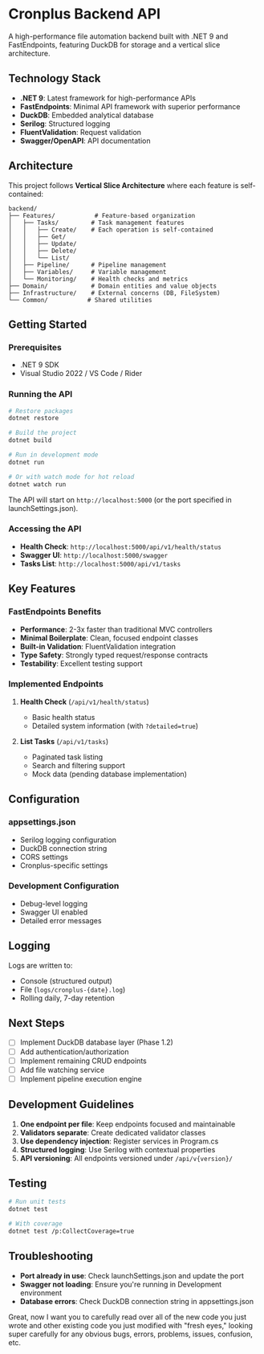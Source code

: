 # Cronplus Backend API

A high-performance file automation backend built with .NET 9 and FastEndpoints, featuring DuckDB for storage and a vertical slice architecture.

## Technology Stack

- **.NET 9**: Latest framework for high-performance APIs
- **FastEndpoints**: Minimal API framework with superior performance
- **DuckDB**: Embedded analytical database
- **Serilog**: Structured logging
- **FluentValidation**: Request validation
- **Swagger/OpenAPI**: API documentation

## Architecture

This project follows **Vertical Slice Architecture** where each feature is self-contained:

```
backend/
├── Features/           # Feature-based organization
│   ├── Tasks/         # Task management features
│   │   ├── Create/    # Each operation is self-contained
│   │   ├── Get/
│   │   ├── Update/
│   │   ├── Delete/
│   │   └── List/
│   ├── Pipeline/      # Pipeline management
│   ├── Variables/     # Variable management
│   └── Monitoring/    # Health checks and metrics
├── Domain/            # Domain entities and value objects
├── Infrastructure/    # External concerns (DB, FileSystem)
└── Common/           # Shared utilities
```

## Getting Started

### Prerequisites

- .NET 9 SDK
- Visual Studio 2022 / VS Code / Rider

### Running the API

```bash
# Restore packages
dotnet restore

# Build the project
dotnet build

# Run in development mode
dotnet run

# Or with watch mode for hot reload
dotnet watch run
```

The API will start on `http://localhost:5000` (or the port specified in launchSettings.json).

### Accessing the API

- **Health Check**: `http://localhost:5000/api/v1/health/status`
- **Swagger UI**: `http://localhost:5000/swagger`
- **Tasks List**: `http://localhost:5000/api/v1/tasks`

## Key Features

### FastEndpoints Benefits
- **Performance**: 2-3x faster than traditional MVC controllers
- **Minimal Boilerplate**: Clean, focused endpoint classes
- **Built-in Validation**: FluentValidation integration
- **Type Safety**: Strongly typed request/response contracts
- **Testability**: Excellent testing support

### Implemented Endpoints

1. **Health Check** (`/api/v1/health/status`)
   - Basic health status
   - Detailed system information (with `?detailed=true`)

2. **List Tasks** (`/api/v1/tasks`)
   - Paginated task listing
   - Search and filtering support
   - Mock data (pending database implementation)

## Configuration

### appsettings.json
- Serilog logging configuration
- DuckDB connection string
- CORS settings
- Cronplus-specific settings

### Development Configuration
- Debug-level logging
- Swagger UI enabled
- Detailed error messages

## Logging

Logs are written to:
- Console (structured output)
- File (`logs/cronplus-{date}.log`)
- Rolling daily, 7-day retention

## Next Steps

- [ ] Implement DuckDB database layer (Phase 1.2)
- [ ] Add authentication/authorization
- [ ] Implement remaining CRUD endpoints
- [ ] Add file watching service
- [ ] Implement pipeline execution engine

## Development Guidelines

1. **One endpoint per file**: Keep endpoints focused and maintainable
2. **Validators separate**: Create dedicated validator classes
3. **Use dependency injection**: Register services in Program.cs
4. **Structured logging**: Use Serilog with contextual properties
5. **API versioning**: All endpoints versioned under `/api/v{version}/`

## Testing

```bash
# Run unit tests
dotnet test

# With coverage
dotnet test /p:CollectCoverage=true
```

## Troubleshooting

- **Port already in use**: Check launchSettings.json and update the port
- **Swagger not loading**: Ensure you're running in Development environment
- **Database errors**: Check DuckDB connection string in appsettings.json


Great, now I want you to carefully read over all of the new code you just wrote and other existing code you just modified with "fresh eyes," looking super carefully for any obvious bugs, errors, problems, issues, confusion, etc.